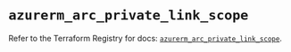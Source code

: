 # `azurerm_arc_private_link_scope`

Refer to the Terraform Registry for docs: [`azurerm_arc_private_link_scope`](https://registry.terraform.io/providers/hashicorp/azurerm/3.114.0/docs/resources/arc_private_link_scope).
